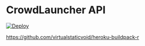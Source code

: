 # CrowdLauncher API

[![Deploy](https://www.herokucdn.com/deploy/button.png)](https://heroku.com/deploy)

https://github.com/virtualstaticvoid/heroku-buildpack-r
